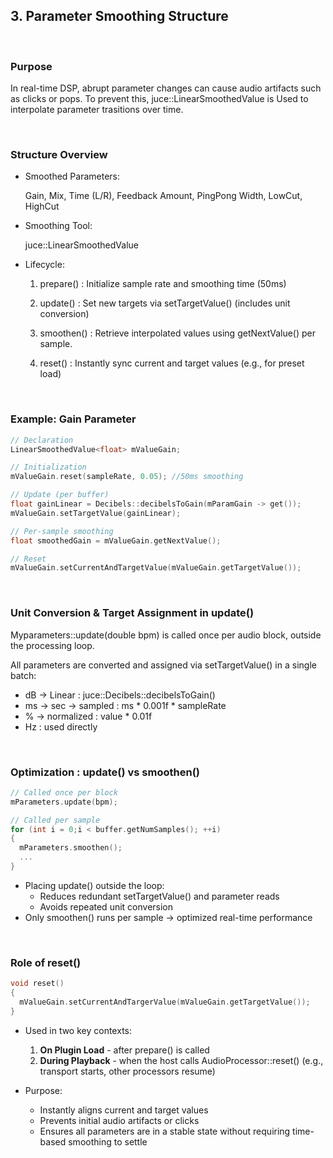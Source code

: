 ## 3. Parameter Smoothing Structure

<br>

###  Purpose

In real-time DSP, abrupt parameter changes can cause audio artifacts such as clicks or pops.
To prevent this, juce::LinearSmoothedValue is Used to interpolate parameter trasitions over time.

<br>

###  Structure Overview

- Smoothed Parameters:

  Gain, Mix, Time (L/R), Feedback Amount, PingPong Width, LowCut, HighCut

- Smoothing Tool:

  juce::LinearSmoothedValue 

- Lifecycle:

  1. prepare() : Initialize sample rate and smoothing time (50ms)

  2. update() : Set new targets via setTargetValue() (includes unit conversion)

  3. smoothen() : Retrieve interpolated values using getNextValue() per sample.

  4. reset() : Instantly sync current and target values (e.g., for preset load)

<br>

###  Example: Gain Parameter

~~~cpp
// Declaration
LinearSmoothedValue<float> mValueGain;

// Initialization
mValueGain.reset(sampleRate, 0.05); //50ms smoothing

// Update (per buffer)
float gainLinear = Decibels::decibelsToGain(mParamGain -> get());
mValueGain.setTargetValue(gainLinear);

// Per-sample smoothing
float smoothedGain = mValueGain.getNextValue();

// Reset
mValueGain.setCurrentAndTargetValue(mValueGain.getTargetValue());
~~~

<br>

###  Unit Conversion & Target Assignment in update()

Myparameters::update(double bpm) is called once per audio block, outside the processing loop.

All parameters are converted and assigned via setTargetValue() in a single batch:

- dB -> Linear : juce::Decibels::decibelsToGain()
- ms -> sec -> sampled : ms * 0.001f * sampleRate
- % -> normalized : value * 0.01f
- Hz : used directly

<br>

###  Optimization : update() vs smoothen()

~~~cpp
// Called once per block
mParameters.update(bpm);

// Called per sample
for (int i = 0;i < buffer.getNumSamples(); ++i)
{
  mParameters.smoothen();
  ...
}
~~~

- Placing update() outside the loop:
  - Reduces redundant setTargetValue() and parameter reads
  - Avoids repeated unit conversion
- Only smoothen() runs per sample -> optimized real-time performance

<br>

###  Role of reset()

~~~cpp
void reset()
{
  mValueGain.setCurrentAndTargerValue(mValueGain.getTargetValue());
}
~~~

- Used in two key contexts:
    1. **On Plugin Load** - after prepare() is called
    2. **During Playback** - when the host calls AudioProcessor::reset()
       (e.g., transport starts, other processors resume)

- Purpose:
  - Instantly aligns current and target values
  - Prevents initial audio artifacts or clicks
  - Ensures all parameters are in a stable state without requiring time-based smoothing to settle
